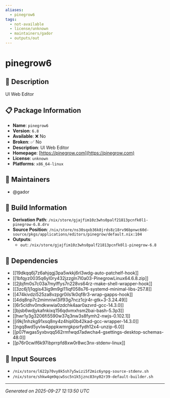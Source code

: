 ```yaml
---
aliases:
  - pinegrow6
tags:
  - not-available
  - license/unknown
  - maintainers/gador
  - outputs/out
---
```


# pinegrow6

## 📝 Description

UI Web Editor

## 📋 Package Information

- **Name**: `pinegrow6`
- **Version**: `6.8`
- **Available**: ❌ No
- **Broken**: ✅ No
- **Description**: UI Web Editor
- **Homepage**: [https://pinegrow.com](https://pinegrow.com)
- **License**: `unknown`
- **Platforms**: `x86_64-linux`
## 👥 Maintainers

- @gador


## 🔧 Build Information

- **Derivation Path**: `/nix/store/gjajfim10z3whs0palf21813pcnfk0l1-pinegrow-6.8.drv`
- **Source Position**: `/nix/store/ns30sqxb36k8jrds8z18rv96bpnwc60d-source/pkgs/applications/editors/pinegrow/default.nix:104`
- **Outputs**:
  - `out`:  `/nix/store/gjajfim10z3whs0palf21813pcnfk0l1-pinegrow-6.8`

## 🔗 Dependencies

- [[19dkqq6j7z6ahjqgj3pa5wkkj6rl3wdg-auto-patchelf-hook]]
- [[1bfqyz0035q6yl0ry432jzzgln7l0a03-PinegrowLinux64.6.8.zip]]
- [[2jbjfm0s7c03a7mylffys7n228vs64rz-make-shell-wrapper-hook]]
- [[3zc6j1j1qgis43ig9m9gl11iqf058s76-systemd-minimal-libs-257.8]]
- [[474kivdzi525za8vzpgr0ils1k0qf8r3-wrap-gapps-hook]]
- [[4dq8np7c2mimniwl3if93g7ncz1cjr4r-gtk+3-3.24.49]]
- [[6r5cldhv0mdkwwia0zdchk4aar0azvrd-gcc-14.3.0]]
- [[bjsb6wdjykafnkixq156qdvmxhsm2bai-bash-5.3p3]]
- [[hwr1y3g3206fi5590w37q3nw3s8fymh2-nwjs-0.102.1]]
- [[i9kj1nhzkg91xsq8ny4z4hipl0b42kad-gcc-wrapper-14.3.0]]
- [[ngq8wd5yvlw4pppkwmrgkpsrfydh12x4-unzip-6.0]]
- [[p07fwgas5yxbvqq562rmfwqd7adwcha4-gsettings-desktop-schemas-48.0]]
- [[p76r0cwlf6k97ibprrpfd8xw0r8wc3nx-stdenv-linux]]

## 📁 Input Sources

- `/nix/store/l622p70vy8k5sh7y5wizi5f2mic6ynpg-source-stdenv.sh`
- `/nix/store/shkw4qm9qcw5sc5n1k5jznc83ny02r39-default-builder.sh`

---
*Generated on 2025-09-27 12:13:50 UTC*
